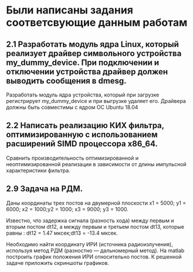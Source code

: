 # Были написаны задания соответсвующие данным работам

## 2.1	Разработать модуль ядра Linux, который реализует драйвер символьного устройства my_dummy_device. При подключении и отключении устройства драйвер должен выводить сообщения в dmesg. 
Разработать модуль ядра устройства, который при загрузке регистрирует my_dummy_device и при выгрузке удаляет его.
Драйвера должны быть совместимы с ядром ОС Ubuntu 18.04
## 2.2	Написать реализацию КИХ фильтра, оптимизированную с использованием расширений SIMD процессора x86_64. 
Сравнить производительность оптимизированной и неоптимизированной реализации в зависимости от длины импульсной характеристики фильтра.
## 2.9	Задача на РДМ.
Даны координаты трех постов на двумерной плоскости x1 = 5000; y1 = 6000; x2 = 1000;y2 = 1000; x3 = 9000; y3 = 1000.

Известно, что задержка сигнала (разность хода) между первым и вторым постом dt12, а между первым и третьем постом dt13, которые равны :
dt12 = 1.47 мксек;dt13 = -13.4 мксек.

Необходимо найти координату ИРИ (источника радиоизлучения), используя метод РДМ (разностно — дальномерный метод). На matlab построить график положения ИРИ относительно постов. К решенной задаче приложить скриншоты графиков. 
